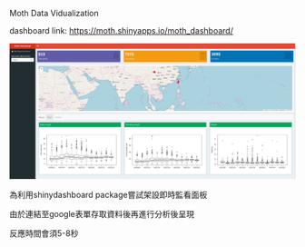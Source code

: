 Moth Data Vidualization

dashboard link: https://moth.shinyapps.io/moth_dashboard/

![image](https://github.com/farewellXD/Moth-Data-Vidualization/blob/master/dashboard_demo.JPG?raw=true)

為利用shinydashboard package嘗試架設即時監看面板

由於連結至google表單存取資料後再進行分析後呈現

反應時間會須5-8秒


